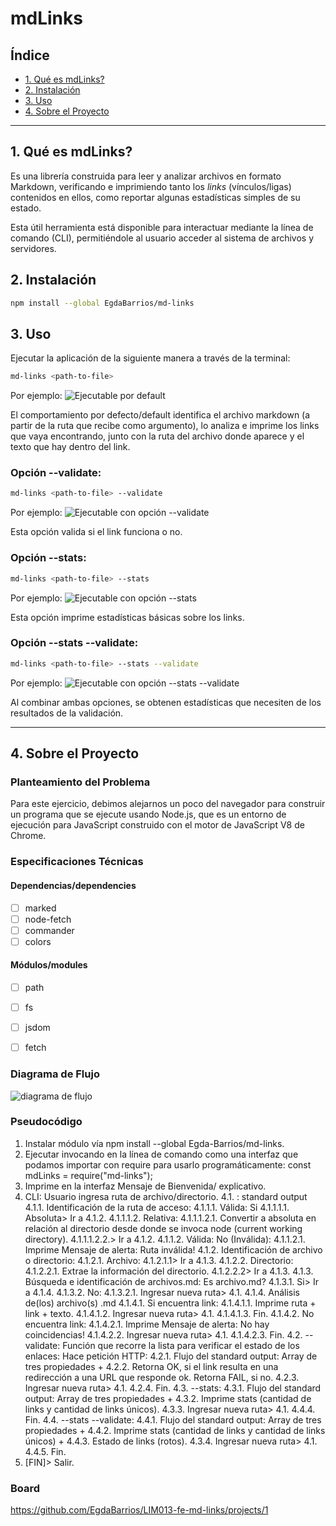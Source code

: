 # mdLinks

## Índice

* [1. Qué es mdLinks?](#1-qué-es-mdLinks?)
* [2. Instalación](#2-instalación)
* [3. Uso](#3-uso)
* [4. Sobre el Proyecto](#4-sobre-el-proyecto)


***

## 1. Qué es mdLinks?

Es una librería construida para leer y analizar archivos en formato Markdown, verificando e imprimiendo tanto los _links_ (vínculos/ligas) contenidos en ellos, como reportar algunas estadísticas simples de su estado.

Esta útil herramienta está disponible para interactuar mediante la línea de comando (CLI), permitiéndole al usuario acceder al sistema de archivos y servidores.


## 2. Instalación

```sh
npm install --global EgdaBarrios/md-links
```


## 3. Uso

Ejecutar la aplicación de la siguiente manera a través de la terminal:
```sh
md-links <path-to-file>
``` 
Por ejemplo:
![Ejecutable por default](src/images/Ejecutable-por-default.jpg)

El comportamiento por defecto/default identifica el archivo markdown (a partir de la ruta que recibe como argumento), lo analiza e imprime los links que vaya encontrando, junto con la ruta del archivo donde aparece y el texto que hay dentro del link.


### Opción --validate:
```sh
md-links <path-to-file> --validate
``` 
Por ejemplo:
![Ejecutable con opción --validate](src\images\Ejecutable-con-opción---validate.jpg)

Esta opción valida si el link funciona o no.


### Opción --stats:
```sh
md-links <path-to-file> --stats
``` 
Por ejemplo:
![Ejecutable con opción --stats](src\images\Ejecutable-con-opción---stats.jpg)

Esta opción imprime estadísticas básicas sobre los links.


### Opción --stats --validate:
```sh
md-links <path-to-file> --stats --validate
``` 
Por ejemplo:
![Ejecutable con opción --stats --validate](src\images\Ejecutable-con-opción---stats---validate.jpg)

Al combinar ambas opciones, se obtenen estadísticas que necesiten de los resultados de la validación.


***

## 4. Sobre el Proyecto

### Planteamiento del Problema

Para este ejercicio, debimos alejarnos un poco del navegador para construir un programa que se ejecute usando Node.js, que es un entorno de ejecución para JavaScript construido con el motor de JavaScript V8 de Chrome. 


### Especificaciones Técnicas

#### Dependencias/dependencies
* [ ] marked
* [ ] node-fetch
* [ ] commander
* [ ] colors

#### Módulos/modules
* [ ] path
* [ ] fs
* [ ] jsdom
* [ ] fetch


### Diagrama de Flujo
![diagrama de flujo](src\images\diagrama_de_flujo.jpg)


### Pseudocódigo
1. Instalar módulo vía npm install --global Egda-Barrios/md-links. 
2. Ejecutar invocando en la línea de comando como una interfaz que podamos importar con   require para usarlo programáticamente: 
const mdLinks = require("md-links");
3. Imprime en la interfaz Mensaje de Bienvenida/ explicativo.
4. CLI: Usuario ingresa ruta de archivo/directorio.
  4.1. <path-to-file>: standard output
	  4.1.1. Identificación de la ruta de acceso:
		  4.1.1.1. Válida: Si
			  4.1.1.1.1. Absoluta> Ir a 4.1.2.
        4.1.1.1.2. Relativa: 
          4.1.1.1.2.1. Convertir a absoluta en relación al directorio desde donde se invoca node (current working directory).
          4.1.1.1.2.2.> Ir a 4.1.2.
			4.1.1.2. Válida: No (Inválida):
				4.1.1.2.1. Imprime Mensaje de alerta: Ruta inválida!
		4.1.2. Identificación de archivo o directorio:
			4.1.2.1. Archivo:
				4.1.2.1.1> Ir a 4.1.3.
			4.1.2.2. Directorio:
				4.1.2.2.1. Extrae la información del directorio.
				4.1.2.2.2> Ir a 4.1.3.
		4.1.3. Búsqueda e identificación de archivos.md: Es archivo.md?
			4.1.3.1. Si> Ir a 4.1.4.
			4.1.3.2. No:
				4.1.3.2.1. Ingresar nueva ruta> 4.1.
		4.1.4. Análisis de(los) archivo(s) .md
			4.1.4.1. Si encuentra link:
        4.1.4.1.1. Imprime ruta + link + texto.
        4.1.4.1.2. Ingresar nueva ruta> 4.1.
        4.1.4.1.3. Fin.
      4.1.4.2. No encuentra link:
				4.1.4.2.1. Imprime Mensaje de alerta: No hay coincidencias!
        4.1.4.2.2. Ingresar nueva ruta> 4.1.
        4.1.4.2.3. Fin.
  4.2. <path-to-file> --validate: Función que recorre la lista para verificar el estado de los enlaces: Hace petición HTTP:
	  4.2.1. Flujo del standard output: Array de tres propiedades +
    4.2.2. Retorna OK, si el link resulta en una redirección a una URL que responde ok. Retorna FAIL, si no.
    4.2.3. Ingresar nueva ruta> 4.1.
    4.2.4. Fin.
  4.3. <path-to-file> --stats:
    4.3.1. Flujo del standard output: Array de tres propiedades +
    4.3.2. Imprime stats (cantidad de links y cantidad de links únicos).
    4.3.3. Ingresar nueva ruta> 4.1.
    4.4.4. Fin.
  4.4. <path-to-file> --stats --validate:
    4.4.1. Flujo del standard output: Array de tres propiedades +
    4.4.2. Imprime stats (cantidad de links y cantidad de links únicos) +
    4.4.3. Estado de links (rotos).
    4.3.4. Ingresar nueva ruta> 4.1.
    4.4.5. Fin.		
5. [FIN]> Salir.


### Board
https://github.com/EgdaBarrios/LIM013-fe-md-links/projects/1